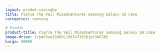 ```yaml
---
layout: produk-casinghp
title: Pierce The Veil Misadventures Samsung Galaxy S9 Case
categories: samsung

# Produk
product-title: Pierce The Veil Misadventures Samsung Galaxy S9 Case
image-drive: 1rpAChua1GH65LJU6In7383Djpt3AESDt
harga: 90000
---
```

